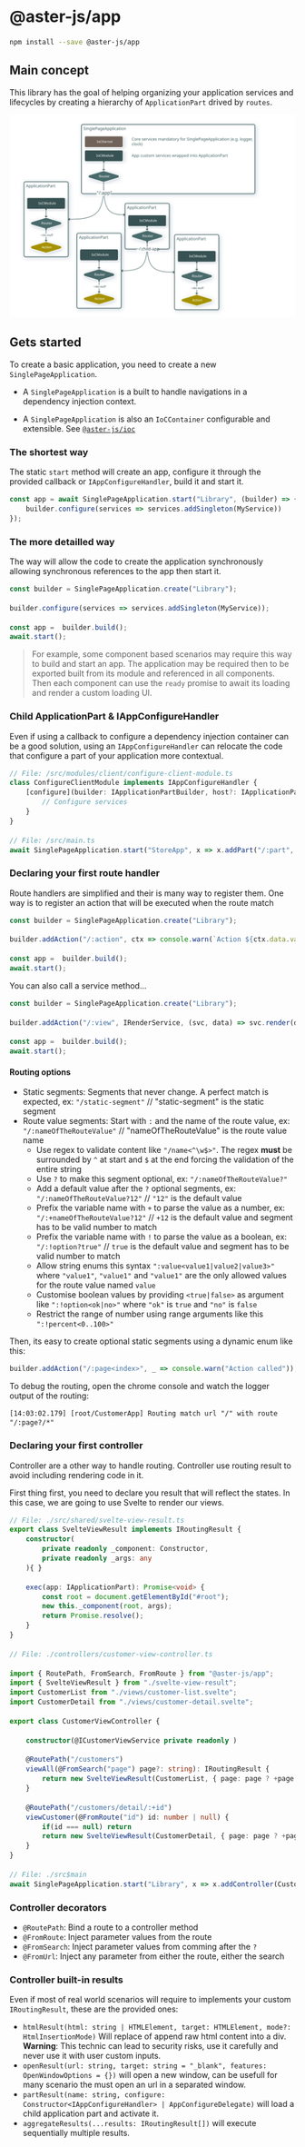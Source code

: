 # @aster-js/app

```bash
npm install --save @aster-js/app
```

## Main concept

This library has the goal of helping organizing your application services and lifecycles by creating a hierarchy of `ApplicationPart` drived by `routes`.

![Application Part Schema](./doc/application-part-routing.svg)

## Gets started

To create a basic application, you need to create a new `SinglePageApplication`.

- A `SinglePageApplication` is a built to handle navigations in a dependency injection context.

- A `SinglePageApplication` is also an `IoCContainer` configurable and extensible. See [`@aster-js/ioc`](https://github.com/asterlibraryjs/aster-js-ioc)

### The shortest way
The static `start` method will create an app, configure it through the provided callback or `IAppConfigureHandler`, build it and start it.
```ts
const app = await SinglePageApplication.start("Library", (builder) => {
    builder.configure(services => services.addSingleton(MyService))
});
```

### The more detailled way
The way will allow the code to create the application synchronously allowing synchronous references to the app then start it.
```ts
const builder = SinglePageApplication.create("Library");

builder.configure(services => services.addSingleton(MyService));

const app =  builder.build();
await.start();
```
> For example, some component based scenarios may require this way to build and start an app. The application may be required then to be exported built from its module and referenced in all components. Then each component can use the `ready` promise to await its loading and render a custom loading UI.

### Child ApplicationPart & IAppConfigureHandler

Even if using a callback to configure a dependency injection container can be a good solution, using an `IAppConfigureHandler` can relocate the code that configure a part of your application more contextual.

```ts
// File: /src/modules/client/configure-client-module.ts
class ConfigureClientModule implements IAppConfigureHandler {
    [configure](builder: IApplicationPartBuilder, host?: IApplicationPart): void {
        // Configure services
    }
}

// File: /src/main.ts
await SinglePageApplication.start("StoreApp", x => x.addPart("/:part", ConfigureClientModule);
```

### Declaring your first route handler
Route handlers are simplified and their is many way to register them. One way is to register an action that will be executed when the route match
```ts
const builder = SinglePageApplication.create("Library");

builder.addAction("/:action", ctx => console.warn(`Action ${ctx.data.values["action"]} called`));

const app =  builder.build();
await.start();
```

You can also call a service method...

```ts
const builder = SinglePageApplication.create("Library");

builder.addAction("/:view", IRenderService, (svc, data) => svc.render(data.values["view"]));

const app =  builder.build();
await.start();
```

#### Routing options

- Static segments: Segments that never change. A perfect match is expected, ex: `"/static-segment"` // "static-segment" is the static segment
- Route value segments: Start with `:` and the name of the route value, ex: `"/:nameOfTheRouteValue"` // "nameOfTheRouteValue" is the route value name
    - Use regex to validate content like `"/name<^\w$>"`. The regex **must** be surrounded by `^` at start and `$` at the end forcing the validation of the entire string
    - Use `?` to make this segment optional, ex: `"/:nameOfTheRouteValue?"`
    - Add a default value after the `?` optional segments, ex: `"/:nameOfTheRouteValue?12"` // `"12"` is the default value
    - Prefix the variable name with `+` to parse the value as a number, ex: `"/:+nameOfTheRouteValue?12"` // `+12` is the default value and segment has to be valid number to match
    - Prefix the variable name with `!` to parse the value as a boolean, ex: `"/:!option?true"` // `true` is the default value and segment has to be valid number to match
    - Allow string enums this syntax `":value<value1|value2|value3>"` where `"value1"`, `"value1"` and `"value1"` are the only allowed values for the route value named `value`
    - Customise boolean values by providing `<true|false>` as argument like `":!option<ok|no>"` where `"ok"` is `true` and `"no"` is `false`
    - Restrict the range of number using range arguments like this `":!percent<0..100>"`

Then, its easy to create optional static segments using a dynamic enum like this:
```ts
builder.addAction("/:page<index>", _ => console.warn("Action called"));
```

To debug the routing, open the chrome console and watch the logger output of the routing:
```log
[14:03:02.179] [root/CustomerApp] Routing match url "/" with route "/:page?/*"
```

### Declaring your first controller
Controller are a other way to handle routing. Controller use routing result to avoid including rendering code in it.

First thing first, you need to declare you result that will reflect the states. In this case, we are going to use Svelte to render our views.

```ts
// File: ./src/shared/svelte-view-result.ts
export class SvelteViewResult implements IRoutingResult {
    constructor(
        private readonly _component: Constructor,
        private readonly _args: any
    ){ }

    exec(app: IApplicationPart): Promise<void> {
        const root = document.getElementById("#root");
        new this._component(root, args);
        return Promise.resolve();
    }
}

// File: ./controllers/customer-view-controller.ts

import { RoutePath, FromSearch, FromRoute } from "@aster-js/app";
import { SvelteViewResult } from "./svelte-view-result";
import CustomerList from "./views/customer-list.svelte";
import CustomerDetail from "./views/customer-detail.svelte";

export class CustomerViewController {

    constructor(@ICustomerViewService private readonly )

    @RoutePath("/customers")
    viewAll(@FromSearch("page") page?: string): IRoutingResult {
        return new SvelteViewResult(CustomerList, { page: page ? +page : 1 })
    }

    @RoutePath("/customers/detail/:+id")
    viewCustomer(@FromRoute("id") id: number | null) {
        if(id === null) return
        return new SvelteViewResult(CustomerDetail, { page: page ? +page : 1 })
    }
}

// File: ./src$main
await SinglePageApplication.start("Library", x => x.addController(CustomerViewController));
```

### Controller decorators

- `@RoutePath`: Bind a route to a controller method
- `@FromRoute`: Inject parameter values from the route
- `@FromSearch`: Inject parameter values from comming after the `?`
- `@FromUrl`: Inject any parameter from either the route, either the search

### Controller built-in results

Even if most of real world scenarios will require to implements your custom `IRoutingResult`, these are the provided ones:
- `htmlResult(html: string | HTMLElement, target: HTMLElement, mode?: HtmlInsertionMode)` Will replace of append raw html content into a div. **Warning**: This technic can lead to security risks, use it carefully and never use it with user custom inputs.
- `openResult(url: string, target: string = "_blank", features: OpenWindowOptions = {})` will open a new window, can be usefull for many scenario the must open an url in a separated window.
- `partResult(name: string, configure: Constructor<IAppConfigureHandler> | AppConfigureDelegate)` will load a child application part and activate it.
- `aggregateResults(...results: IRoutingResult[])` will execute sequentially multiple results.
